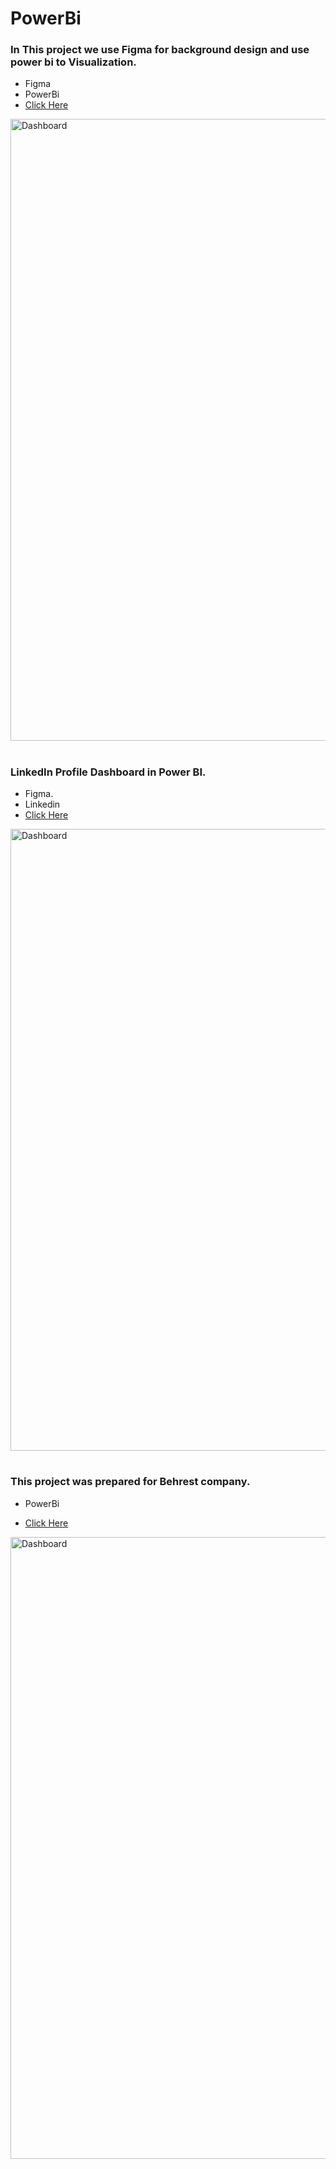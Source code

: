 # PowerBi

 
<h3 align="left">In This project we use Figma for background design and use power bi to Visualization.</h3>

- Figma
- PowerBi
- [Click Here](https://github.com/Abbas-Asq/PowerBi/tree/main/Dashboard%20%26%20Report/1'st)

<img width="995" alt="Dashboard" src="https://github.com/Abbas-Asq/PowerBi/assets/23266014/e8814668-2fdc-42b1-bd5d-25f64cb526dc">


#
#
<h3 align="left">LinkedIn Profile Dashboard in Power BI.</h3>

- Figma.
- Linkedin
- [Click Here](https://github.com/Abbas-Asq/PowerBi/tree/main/Dashboard%20%26%20Report/3'rd%20Linkedin-pro)

<img width="995" alt="Dashboard" src="https://github.com/Abbas-Asq/PowerBi/assets/23266014/8c0466bf-9691-43c4-a352-e7cad9d0fef9">


#
#

<h3 align="left">This project was prepared for Behrest company.</h3>

- PowerBi

- [Click Here](https://github.com/Abbas-Asq/PowerBi/tree/main/Dashboard%20%26%20Report/2'nd-Behrest)


<img width="995" alt="Dashboard" src="https://github.com/Abbas-Asq/PowerBi/assets/23266014/1a406fd1-e7d7-4440-a716-425ef8f17c6f">


